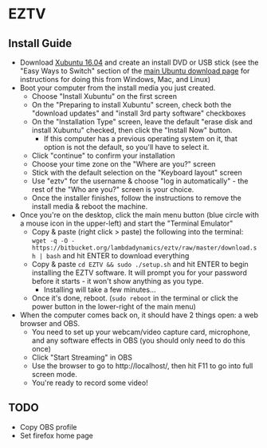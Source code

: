 # EZTV

## Install Guide

- Download [Xubuntu 16.04](https://xubuntu.org/getxubuntu/) and create an install DVD or USB stick (see the "Easy Ways to Switch" section of the [main Ubuntu download page](https://www.ubuntu.com/download/desktop) for instructions for doing this from Windows, Mac, and Linux)
- Boot your computer from the install media you just created.
  - Choose "Install Xubuntu" on the first screen
  - On the "Preparing to install Xubuntu" screen, check both the "download updates" and "install 3rd party software" checkboxes
  - On the "Installation Type" screen, leave the default "erase disk and install Xubuntu" checked, then click the "Install Now" button.
    - If this computer has a previous operating system on it, that option is not the default, so you'll have to select it.
  - Click "continue" to confirm your installation
  - Choose your time zone on the "Where are you?" screen
  - Stick with the default selection on the "Keyboard layout" screen
  - Use "eztv" for the username & choose "log in automatically" - the rest of the "Who are you?" screen is your choice.
  - Once the installer finishes, follow the instructions to remove the install media & reboot the machine.
- Once you're on the desktop, click the main menu button (blue circle with a mouse icon in the upper-left) and start the "Terminal Emulator"
  - Copy & paste (right click > paste) the following into the terminal: `wget -q -O - https://bitbucket.org/lambdadynamics/eztv/raw/master/download.sh | bash` and hit ENTER to download everything
  - Copy & paste `cd EZTV && sudo ./setup.sh` and hit ENTER to begin installing the EZTV software.  It will prompt you for your password before it starts - it won't show anything as you type.
    - Installing will take a few minutes...
  - Once it's done, reboot. (`sudo reboot` in the terminal or click the power button in the lower-right of the main menu)
- When the computer comes back on, it should have 2 things open: a web browser and OBS.  
  - You need to set up your webcam/video capture card, microphone, and any software effects in OBS (you should only need to do this once)
  - Click "Start Streaming" in OBS
  - Use the browser to go to http://localhost/, then hit F11 to go into full screen mode.
  - You're ready to record some video!


## TODO
 - Copy OBS profile
 - Set firefox home page
